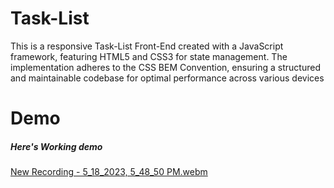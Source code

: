 # Task-List

This is a responsive Task-List Front-End created with a JavaScript framework, featuring HTML5 and CSS3 for state management. The implementation adheres to the CSS BEM Convention, ensuring a structured and maintainable codebase for optimal performance across various devices

# Demo

##### Here's Working demo
[New Recording - 5_18_2023, 5_48_50 PM.webm](https://github.com/mdsiamsheikh/Task-List/assets/97788837/baed1424-c0fd-4327-bb77-3d318a938784)
